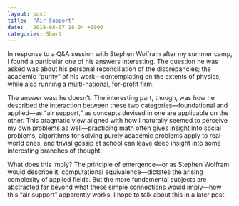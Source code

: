 ```yaml
---
layout: post
title:  "Air Support"
date:   2018-08-07 18:04 +0900
categories: Short
---
```


In response to a Q&A session with Stephen Wolfram after my summer camp, I found a particular one of his answers interesting. The question he was asked was about his personal reconciliation of the discrepancies; the academic “purity” of his work—contemplating on the extents of physics, while also running a multi-national, for-profit firm.

The answer was: he doesn’t. The interesting part, though, was how he described the interaction between these two categories—foundational and applied—as “air support,” as concepts devised in one are applicable on the other. This pragmatic view aligned with how I naturally seemed to perceive my own problems as well—practicing math often gives insight into social problems, algorithms for solving purely academic problems apply to real-world ones, and trivial gossip at school can leave deep insight into some interesting branches of thought.

What does this imply? The principle of emergence—or as Stephen Wolfram would describe it, computational equivalence—dictates the arising complexity of applied fields. But the more fundamental subjects are abstracted far beyond what these simple connections would imply—how this “air support” apparently works. I hope to talk about this in a later post.

